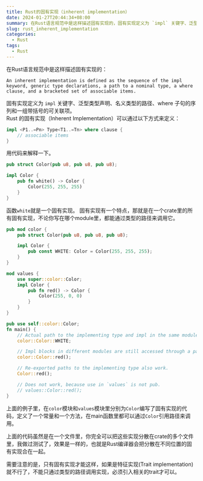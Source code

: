```yaml
---
title: Rust的固有实现（inherent implementation）
date: 2024-01-27T20:44:34+08:00
summary: 在Rust语言规范中是这样描述固有实现的，固有实现定义为 `impl` 关键字、泛型类型声明、名义类型的路径、where 子句的序列和一组带括号的可关联项。
slug: rust_inherent_implementation
categories:
  - Rust
tags:
  - Rust
---
```


在Rust语言规范中是这样描述固有实现的：
```
An inherent implementation is defined as the sequence of the impl keyword, generic type declarations, a path to a nominal type, a where clause, and a bracketed set of associable items.
```
固有实现定义为 `impl` 关键字、泛型类型声明、名义类型的路径、where 子句的序列和一组带括号的可关联项。      
Rust 的固有实现（Inherent Implementation）可以通过以下方式来定义：

```rust
impl <P1..=Pn> Type<T1..=Tn> where clause {
    // associable items
}
```

用代码来解释一下。
```rust
pub struct Color(pub u8, pub u8, pub u8);

impl Color {
    pub fn white() -> Color {
        Color(255, 255, 255)
    }
}
```

函数`white`就是一个固有实现。
固有实现有一个特点，那就是在一个crate里的所有固有实现，不论你写在哪个module里，都能通过类型的路径来调用它。

```rust
pub mod color {
    pub struct Color(pub u8, pub u8, pub u8);

    impl Color {
        pub const WHITE: Color = Color(255, 255, 255);
    }
}

mod values {
    use super::color::Color;
    impl Color {
        pub fn red() -> Color {
            Color(255, 0, 0)
        }
    }
}

pub use self::color::Color;
fn main() {
    // Actual path to the implementing type and impl in the same module.
    color::Color::WHITE;

    // Impl blocks in different modules are still accessed through a path to the type.
    color::Color::red();

    // Re-exported paths to the implementing type also work.
    Color::red();

    // Does not work, because use in `values` is not pub.
    // values::Color::red();
}
```
上面的例子里，在`color`模块和`values`模块里分别为`Color`编写了固有实现的代码，定义了一个常量和一个方法，在main函数里都可以通过`Color`引用路径来调用。

上面的代码虽然是在一个文件里，你完全可以把这些实现分散在crate的多个文件里，我做过测试了，效果是一样的，也就是Rust编译器会把分散在不同位置的固有实现合在一起。

需要注意的是，只有固有实现才能这样，如果是特征实现(Trait implementation)就不行了，不能只通过类型的路径调用实现，必须引入相关的trait才可以。